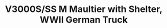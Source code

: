 ---
layout: product
title: "V3000S/SS M Maultier with Shelter, WWII German Truck"
price: "TBA" 
desc: "Maketa"
img_path: "/assets/img/ICM 35414.webp"
brand: "N/A"
available: false
special_offer: false
new: false
soon: false
cat: "010000"
subcat: "013600"
subsubcat: "0N/A"
sifra: "ICM 35414"
popular: false
spec: false
---